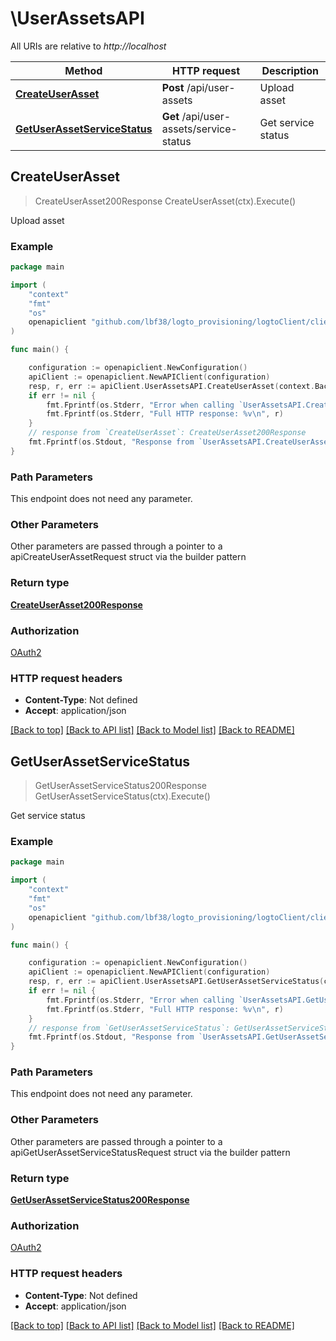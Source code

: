 # \UserAssetsAPI

All URIs are relative to *http://localhost*

Method | HTTP request | Description
------------- | ------------- | -------------
[**CreateUserAsset**](UserAssetsAPI.md#CreateUserAsset) | **Post** /api/user-assets | Upload asset
[**GetUserAssetServiceStatus**](UserAssetsAPI.md#GetUserAssetServiceStatus) | **Get** /api/user-assets/service-status | Get service status



## CreateUserAsset

> CreateUserAsset200Response CreateUserAsset(ctx).Execute()

Upload asset



### Example

```go
package main

import (
	"context"
	"fmt"
	"os"
	openapiclient "github.com/lbf38/logto_provisioning/logtoClient/client"
)

func main() {

	configuration := openapiclient.NewConfiguration()
	apiClient := openapiclient.NewAPIClient(configuration)
	resp, r, err := apiClient.UserAssetsAPI.CreateUserAsset(context.Background()).Execute()
	if err != nil {
		fmt.Fprintf(os.Stderr, "Error when calling `UserAssetsAPI.CreateUserAsset``: %v\n", err)
		fmt.Fprintf(os.Stderr, "Full HTTP response: %v\n", r)
	}
	// response from `CreateUserAsset`: CreateUserAsset200Response
	fmt.Fprintf(os.Stdout, "Response from `UserAssetsAPI.CreateUserAsset`: %v\n", resp)
}
```

### Path Parameters

This endpoint does not need any parameter.

### Other Parameters

Other parameters are passed through a pointer to a apiCreateUserAssetRequest struct via the builder pattern


### Return type

[**CreateUserAsset200Response**](CreateUserAsset200Response.md)

### Authorization

[OAuth2](../README.md#OAuth2)

### HTTP request headers

- **Content-Type**: Not defined
- **Accept**: application/json

[[Back to top]](#) [[Back to API list]](../README.md#documentation-for-api-endpoints)
[[Back to Model list]](../README.md#documentation-for-models)
[[Back to README]](../README.md)


## GetUserAssetServiceStatus

> GetUserAssetServiceStatus200Response GetUserAssetServiceStatus(ctx).Execute()

Get service status



### Example

```go
package main

import (
	"context"
	"fmt"
	"os"
	openapiclient "github.com/lbf38/logto_provisioning/logtoClient/client"
)

func main() {

	configuration := openapiclient.NewConfiguration()
	apiClient := openapiclient.NewAPIClient(configuration)
	resp, r, err := apiClient.UserAssetsAPI.GetUserAssetServiceStatus(context.Background()).Execute()
	if err != nil {
		fmt.Fprintf(os.Stderr, "Error when calling `UserAssetsAPI.GetUserAssetServiceStatus``: %v\n", err)
		fmt.Fprintf(os.Stderr, "Full HTTP response: %v\n", r)
	}
	// response from `GetUserAssetServiceStatus`: GetUserAssetServiceStatus200Response
	fmt.Fprintf(os.Stdout, "Response from `UserAssetsAPI.GetUserAssetServiceStatus`: %v\n", resp)
}
```

### Path Parameters

This endpoint does not need any parameter.

### Other Parameters

Other parameters are passed through a pointer to a apiGetUserAssetServiceStatusRequest struct via the builder pattern


### Return type

[**GetUserAssetServiceStatus200Response**](GetUserAssetServiceStatus200Response.md)

### Authorization

[OAuth2](../README.md#OAuth2)

### HTTP request headers

- **Content-Type**: Not defined
- **Accept**: application/json

[[Back to top]](#) [[Back to API list]](../README.md#documentation-for-api-endpoints)
[[Back to Model list]](../README.md#documentation-for-models)
[[Back to README]](../README.md)

